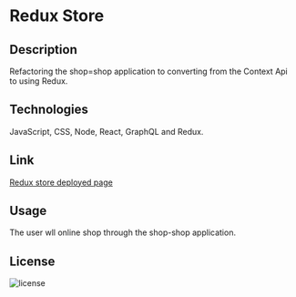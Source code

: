# Redux Store
  
 
## Description
Refactoring the shop=shop application to converting from the Context Api to using Redux.



## Technologies

JavaScript, CSS, Node, React, GraphQL and Redux.


## Link 

[Redux store deployed page](https://conversion-to-redux.herokuapp.com/)



## Usage
The user wll online shop through the shop-shop application.
    

    

## License

![license](https://img.shields.io/badge/License-MIT%20License-blue?style=for-the-badge)